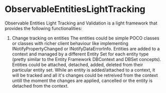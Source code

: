 # ObservableEntitiesLightTracking
Observable Entities Light Tracking and Validation is a light framework that provides the following functionalities:
1) Change tracking on entities
The entities could be simple POCO classes or classes with richer client behaviour like implementing INotifyPropertyChanged or INotifyDataErrorInfo. Entities are added to a context and managed by a different Entity Set for each entity type (pretty similar to the Entity Framework DBContext and DBSet concepts). Entities could be attached, detached, added, deleted from their particular entity set. While an entity is added/attached to a context, it will be tracked and all it's changes could be retreived from the context untill the moment the changes are applied, cancelled or the entity is detached from the context.

